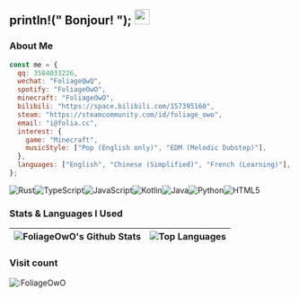 ## println!(" Bonjour! "); <img src="https://user-images.githubusercontent.com/5679180/79618120-0daffb80-80be-11ea-819e-d2b0fa904d07.gif" width="27">

### About Me

```javascript
const me = {
  qq: 3584033226,
  wechat: "FoliageQwQ",
  spotify: "FoliageOwO",
  minecraft: "FoliageOwO",
  bilibili: "https://space.bilibili.com/157395160",
  steam: "https://steamcommunity.com/id/foliage_owo",
  email: "i@folia.cc",
  interest: {
    game: "Minecraft",
    musicStyle: ["Pop (English only)", "EDM (Melodic Dubstep)"],
  },
  languages: ["English", "Chinese (Simplified)", "French (Learning)"],
};
```

<img alt="Rust" src="https://img.shields.io/badge/Rust-E33B26?style=for-the-badge&logo=rust&logoColor=white" /><img alt="TypeScript" src="https://img.shields.io/badge/TypeScript-3178C6?style=for-the-badge&logo=typescript&logoColor=white" /><img alt="JavaScript" src="https://img.shields.io/badge/JavaScript-F0DB4F?style=for-the-badge&logo=javascript&logoColor=black" /><img alt="Kotlin" src="https://img.shields.io/badge/Kotlin-7F52FF?&style=for-the-badge&logo=kotlin&logoColor=white" /><img alt="Java" src="https://img.shields.io/badge/Java-437291?style=for-the-badge&logo=openjdk&logoColor=white" /><img alt="Python" src="https://img.shields.io/badge/Python-3776AB?style=for-the-badge&logo=python&logoColor=white" /><img alt="HTML5" src="https://img.shields.io/badge/HTML5-E34F26?style=for-the-badge&logo=html5&logoColor=white" />

### Stats & Languages I Used

<!-- <img src="https://github-profile-summary-cards.vercel.app/api/cards/profile-details?username=FoliageOwO&theme=radical" /> -->

|<img align="center" src="https://github-readme-stats.vercel.app/api?username=FoliageOwO&theme=holi&show_icons=true&count_private=true&hide_border=true&rank_icon=percentile" alt="FoliageOwO's Github Stats" />|<img align="center" src="https://github-readme-stats.vercel.app/api/top-langs/?username=FoliageOwO&layout=compact&theme=holi&hide_border=true" alt="Top Languages"/>|
|--|--|

### Visit count

![:FoliageOwO](https://count.getloli.com/get/@FoliageOwO?theme=rule34)
